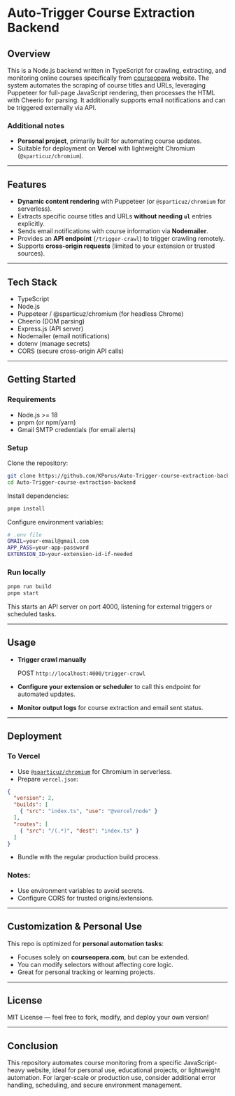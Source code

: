# Auto-Trigger Course Extraction Backend

## Overview

This is a Node.js backend written in TypeScript for crawling, extracting, and monitoring online courses specifically from [courseopera]([https://courseopera.com](https://courspora.my.id/)) website. The system automates the scraping of course titles and URLs, leveraging Puppeteer for full-page JavaScript rendering, then processes the HTML with Cheerio for parsing. It additionally supports email notifications and can be triggered externally via API.

### Additional notes
- **Personal project**, primarily built for automating course updates.
- Suitable for deployment on **Vercel** with lightweight Chromium (`@sparticuz/chromium`).

***

## Features

- **Dynamic content rendering** with Puppeteer (or `@sparticuz/chromium` for serverless).
- Extracts specific course titles and URLs **without needing `ul`** entries explicitly.
- Sends email notifications with course information via **Nodemailer**.
- Provides an **API endpoint** (`/trigger-crawl`) to trigger crawling remotely.
- Supports **cross-origin requests** (limited to your extension or trusted sources).

***

## Tech Stack

- TypeScript
- Node.js
- Puppeteer / @sparticuz/chromium (for headless Chrome)
- Cheerio (DOM parsing)
- Express.js (API server)
- Nodemailer (email notifications)
- dotenv (manage secrets)
- CORS (secure cross-origin API calls)

***

## Getting Started

### Requirements

- Node.js >= 18
- pnpm (or npm/yarn)
- Gmail SMTP credentials (for email alerts)

### Setup

Clone the repository:

```bash
git clone https://github.com/KPorus/Auto-Trigger-course-extraction-backend.git
cd Auto-Trigger-course-extraction-backend
```

Install dependencies:

```bash
pnpm install
```

Configure environment variables:

```bash
# .env file
GMAIL=your-email@gmail.com
APP_PASS=your-app-password
EXTENSION_ID=your-extension-id-if-needed
```

### Run locally

```bash
pnpm run build
pnpm start
```

This starts an API server on port 4000, listening for external triggers or scheduled tasks.

***

## Usage

- **Trigger crawl manually**
  
  POST `http://localhost:4000/trigger-crawl`

- **Configure your extension or scheduler** to call this endpoint for automated updates.

- **Monitor output logs** for course extraction and email sent status.

***

## Deployment

### To Vercel

- Use [`@sparticuz/chromium`](https://github.com/Sparticuz/chromium) for Chromium in serverless.
- Prepare `vercel.json`:
```json
{
  "version": 2,
  "builds": [
    { "src": "index.ts", "use": "@vercel/node" }
  ],
  "routes": [
    { "src": "/(.*)", "dest": "index.ts" }
  ]
}
```
- Bundle with the regular production build process.

### Notes:
- Use environment variables to avoid secrets.
- Configure CORS for trusted origins/extensions.

***

## Customization & Personal Use

This repo is optimized for **personal automation tasks**:
- Focuses solely on **courseopera.com**, but can be extended.
- You can modify selectors without affecting core logic.
- Great for personal tracking or learning projects.

***

## License

MIT License — feel free to fork, modify, and deploy your own version!

***

## Conclusion

This repository automates course monitoring from a specific JavaScript-heavy website, ideal for personal use, educational projects, or lightweight automation. For larger-scale or production use, consider additional error handling, scheduling, and secure environment management.
